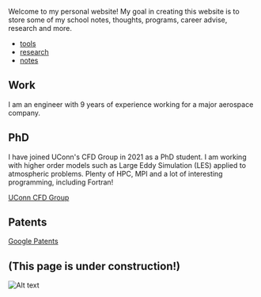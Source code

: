 Welcome to my personal website!
My goal in creating this website is to store some of my school notes, thoughts, programs, career advise, research and more.

+ [tools](./pages/tools.md)
+ [research](./pages/research.md)
+ [notes](./pages/notes.md)

## Work

I am an engineer with 9 years of experience working for a major aerospace company. 


## PhD

I have joined UConn's CFD Group in 2021 as a PhD student. I am working with higher order models such as Large Eddy Simulation (LES) applied to atmospheric problems. Plenty of HPC, MPI and a lot of interesting programming, including Fortran!

[UConn CFD Group](https://cfd.engr.uconn.edu/)


## Patents

[Google Patents](https://patents.google.com/?inventor=Jonas+S.+Banhos)

## (This page is under construction!)

![Alt text][id]

[id]: https://octodex.github.com/images/dojocat.jpg  "The Dojocat"

